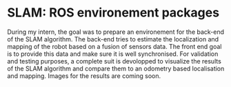 # SLAM: ROS environement packages
During my intern, the goal was to prepare an environement for the back-end of the SLAM algorithm. The back-end tries to estimate the localization and mapping of the robot based on a fusion of sensors data. The front end goal is to provide this data and make sure it is well synchronised. For validation and testing purposes, a complete suit is devolopped to visualize the results of the SLAM algorithm and compare them to an odometry based localisation and mapping. Images for the results are coming soon.  
